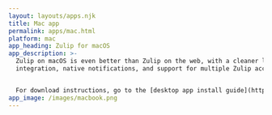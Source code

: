 ```yaml
---
layout: layouts/apps.njk
title: Mac app
permalink: apps/mac.html
platform: mac
app_heading: Zulip for macOS
app_description: >-
  Zulip on macOS is even better than Zulip on the web, with a cleaner look, tray
  integration, native notifications, and support for multiple Zulip accounts.


  For download instructions, go to the [desktop app install guide](https://zulip.com/help/desktop-app-install-guide).
app_image: /images/macbook.png
---
```

